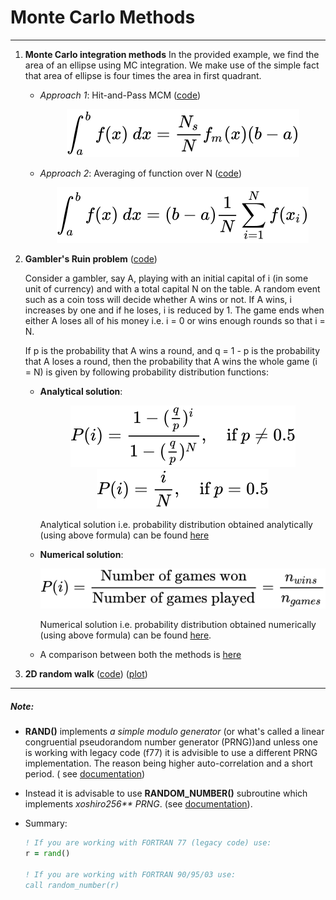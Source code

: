 # Monte Carlo Methods

---

1. **Monte Carlo integration methods** 
    In the provided example, we find the area of an ellipse using MC integration. We make use of the simple fact that area of ellipse is four times the area in first quadrant.

    - *Approach 1*: Hit-and-Pass MCM ([code](/MCM/integral.f95))
        <!-- $$ 
        \int_{a}^{b} f(x) \ dx = \frac{N_s}{N} f_m(x) (b-a) 
        $$ --> 

        <div align="center"><img src="..\svg\CqpsQxX088.svg"/></div>

    - *Approach 2*: Averaging of function over N ([code](/MCM/integral2.f95))

        <!-- $$
        \int_{a}^{b} f(x) \ dx = (b-a) \frac{1}{N} \sum_{i=1}^N f(x_i) 
        $$ --> 

        <div align="center"><img src="..\svg\7aK4vE6DpA.svg"/></div>

2. **Gambler's Ruin problem** ([code](/MCM/gambler.f95)) 

    Consider a gambler, say A, playing with an initial capital of i (in some unit of currency) and with a total capital N on the table. A random event such as a coin toss will decide whether A wins or not. If A wins, i increases by one and if he loses, i is reduced by 1. The game ends when either A loses all of his money i.e. i = 0 or wins enough rounds so that i = N. 


     If p is the probability that A wins a round, and q = 1 - p is the probability that A loses a round, then the probability that A wins the whole game (i = N) is given by following probability distribution functions:

    - **Analytical solution**: 
        <!-- $$
        P(i) =	\frac{1 - (\frac{q}{p})^i}{1 - (\frac{q}{p})^N}, \quad \text{if } p \neq 0.5
        $$ --> 

        <div align="center"><img src="..\svg\UxRS14YQZF.svg"/></div>
        <!-- $$
        P(i) =	\frac{i}{N}, \quad \text{if } p = 0.5
        $$ --> 

        <div align="center"><img src="..\svg\ksGhNOnTi1.svg"/></div> 

        Analytical solution i.e. probability distribution obtained analytically (using above formula) can be found [here](\plots\plotb.pdf)
    

    -  **Numerical solution**: 
        <!-- $$
        P(i) = \frac{\text{Number of games won}}{\text{Number of games played}} = \frac{n_{wins}}{n_{games}}
        $$ --> 

        <div align="center"><img src="..\svg\k0xiWmA3iv.svg"/></div> 


        Numerical solution i.e. probability distribution obtained numerically (using above formula) can be found [here](\plots\plota.pdf).

    - A comparison between both the methods is [here](\plots\plotc.pdf)


3. **2D random walk** ([code](/MCM/Rdwalk.f95)) ([plot](/MCM/plots/Rdwalk2D.png))

---

##### Note:

- **RAND()** implements *a simple modulo generator* (or what's called a linear congruential pseudorandom number generator (PRNG))and unless one is working with legacy code (f77) it is advisible to use a different PRNG implementation. The reason being higher auto-correlation and a short period. ( see [documentation](https://gcc.gnu.org/onlinedocs/gfortran/RAND.html))

- Instead it is advisable to use **RANDOM_NUMBER()** subroutine which implements *xoshiro256\*\* PRNG*. (see [documentation](https://gcc.gnu.org/onlinedocs/gfortran/RANDOM_005fNUMBER.html#RANDOM_005fNUMBER)). 

- Summary:

    ```fortran
    ! If you are working with FORTRAN 77 (legacy code) use:
    r = rand()

    ! If you are working with FORTRAN 90/95/03 use:
    call random_number(r)
    ```
  
